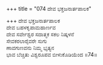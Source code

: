 +++
title = "074 ದೇವ ಭಕ್ತಜನಾರ್ತಪಾಲಕ"

+++
ದೇವ ಭಕ್ತಜನಾರ್ತಪಾಲಕ  
ದೇವ ಬಹಳಕೃಪಾಮಹಾರ್ಣವ  
ದೇವ ಸರ್ವೇಶ್ವರ ಸದಾತ್ಮಕ ಸಕಲ ನಿಷ್ಕಳನೆ  
ಸೇವಕರಲಾರೈವರೇ ಸುಗು  
ಣಾವಗುಣವನು ನಿಮ್ಮ ಭೃತ್ಯನ  
ಭಾವ ಬೆಚ್ಚಿತು ವಿಶ್ವರೂಪವ ಬೀಳುಕೊಡಿಯೆಂದ      ॥74॥